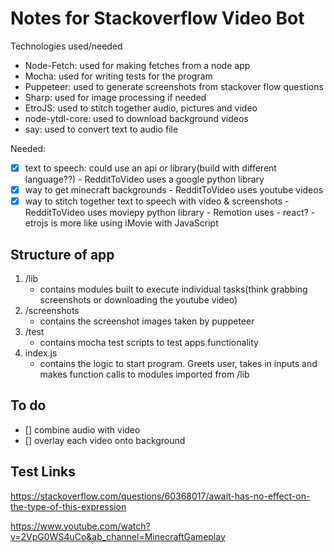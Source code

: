 # Notes for Stackoverflow Video Bot

Technologies used/needed

- Node-Fetch: used for making fetches from a node app
- Mocha: used for writing tests for the program
- Puppeteer: used to generate screenshots from stackover flow questions
- Sharp: used for image processing if needed
- EtroJS: used to stitch together audio, pictures and video
- node-ytdl-core: used to download background videos
- say: used to convert text to audio file

Needed:

- [x] text to speech: could use an api or library(build with different language??) - RedditToVideo uses a google python library
- [x] way to get minecraft backgrounds - RedditToVideo uses youtube videos
- [x] way to stitch together text to speech with video & screenshots - RedditToVideo uses moviepy python library - Remotion uses - react? - etrojs is more like using iMovie with JavaScript

## Structure of app

1. /lib
   - contains modules built to execute individual tasks(think grabbing screenshots or downloading the youtube video)
2. /screenshots
   - contains the screenshot images taken by puppeteer
3. /test
   - contains mocha test scripts to test apps functionality
4. index.js
   - contains the logic to start program. Greets user, takes in inputs and makes function calls to modules imported from /lib

## To do

- [] combine audio with video
- [] overlay each video onto background

## Test Links

https://stackoverflow.com/questions/60368017/await-has-no-effect-on-the-type-of-this-expression

https://www.youtube.com/watch?v=2VpG0WS4uCo&ab_channel=MinecraftGameplay
